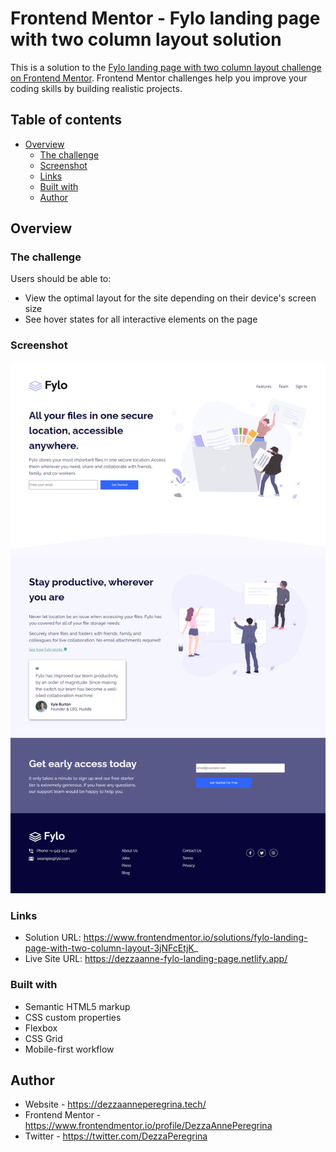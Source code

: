 # Frontend Mentor - Fylo landing page with two column layout solution

This is a solution to the [Fylo landing page with two column layout challenge on Frontend Mentor](https://www.frontendmentor.io/challenges/fylo-landing-page-with-two-column-layout-5ca5ef041e82137ec91a50f5). Frontend Mentor challenges help you improve your coding skills by building realistic projects.

## Table of contents

- [Overview](#overview)
  - [The challenge](#the-challenge)
  - [Screenshot](#screenshot)
  - [Links](#links)
  - [Built with](#built-with)
  - [Author](#author)

## Overview

### The challenge

Users should be able to:

- View the optimal layout for the site depending on their device's screen size
- See hover states for all interactive elements on the page

### Screenshot

![](/images/screencapture-127-0-0-1-5500-index-html-2023-08-11-00_25_34.png)

### Links

- Solution URL: https://www.frontendmentor.io/solutions/fylo-landing-page-with-two-column-layout-3jNFcEtjK_
- Live Site URL: https://dezzaanne-fylo-landing-page.netlify.app/

### Built with

- Semantic HTML5 markup
- CSS custom properties
- Flexbox
- CSS Grid
- Mobile-first workflow

## Author

- Website - https://dezzaanneperegrina.tech/
- Frontend Mentor - https://www.frontendmentor.io/profile/DezzaAnnePeregrina
- Twitter - https://twitter.com/DezzaPeregrina
